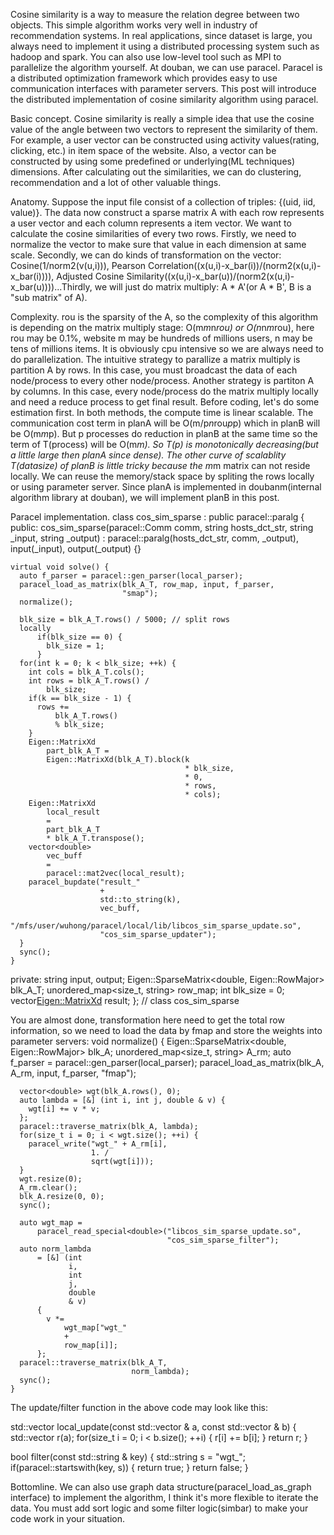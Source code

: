 Cosine similarity is a way to measure the relation degree between two objects.
This simple algorithm works very well in industry of recommendation systems. In
real applications, since dataset is large, you always need to implement it using
a distributed processing system such as hadoop and spark. You can also use
low-level tool such as MPI to parallelize the algorithm yourself. At douban, we
can use paracel. Paracel is a distributed optimization framework which provides
easy to use communication interfaces with parameter servers. This post will
introduce the distributed implementation of cosine similarity algorithm using
paracel.

Basic concept. Cosine similarity is really a simple idea that use the cosine
value of the angle between two vectors to represent the similarity of them. For
example, a user vector can be constructed using activity values(rating,
                                                                clicking, etc.)
  in item space of the website. Also, a vector can be constructed by using some
  predefined or underlying(ML techniques) dimensions. After calculating out the
  similarities, we can do clustering, recommendation and a lot of other valuable
  things.

  Anatomy. Suppose the input file consist of a collection of triples: {(uid,
                                                                        iid,
                                                                        value)}.
  The data now construct a sparse matrix A with each row represents a user
  vector and each column represents a item vector. We want to calculate the
  cosine similarities of every two rows. Firstly, we need to normalize the
  vector to make sure that value in each dimension at same scale. Secondly, we
  can do kinds of transformation on the vector: Cosine(1/norm2(v(u,i))), Pearson
  Correlation((x(u,i)-x_bar(i))/(norm2(x(u,i)-x_bar(i)))), Adjusted Cosine
  Similarity((x(u,i)-x_bar(u))/(norm2(x(u,i)-x_bar(u))))...Thirdly, we will just
  do matrix multiply: A * A'(or A * B', B is a "sub matrix" of A).

  Complexity. rou is the sparsity of the A, so the complexity of this algorithm
  is depending on the matrix multiply stage: O(m*m*n*rou) or O(n*n*m*rou), here
  rou may be 0.1%, website m may be hundreds of millions users, n may be tens of
  millions items. It is obviously cpu intensive so we are always need to do
  parallelization. The intuitive strategy to parallize a matrix multiply is
  partition A by rows. In this case, you must broadcast the data of each
  node/process to every other node/process. Another strategy is partiton A by
  columns. In this case, every node/process do the matrix multiply locally and
  need a reduce process to get final result. Before coding, let's do some
  estimation first. In both methods, the compute time is linear scalable. The
  communication cost term in planA will be O(m/p*n*rou*p*p) which in planB will
  be O(m*m*p). But p processes do reduction in planB at the same time so the
  term of T(process) will be O(m*m). So T(p) is monotonically decreasing(but a
                                                                         little
                                                                         large
                                                                         then
                                                                         planA
                                                                         since
                                                                         dense).
  The other curve of scalablity T(datasize) of planB is little tricky because
  the m*m matrix can not reside locally. We can reuse the memory/stack space by
  spliting the rows locally or using parameter server. Since planA is
  implemented in doubanm(internal algorithm library at douban), we will
  implement planB in this post.

  Paracel implementation.
  class cos_sim_sparse : public paracel::paralg {
   public:
    cos_sim_sparse(paracel::Comm comm, 
                   string hosts_dct_str,
                   string
                   _input, 
                   string
                   _output)
        : 
            paracel::paralg(hosts_dct_str, comm, _output),
            input(_input),
            output(_output) {}

    virtual void solve() {
      auto f_parser = paracel::gen_parser(local_parser);
      paracel_load_as_matrix(blk_A_T, row_map, input, f_parser,
                             "smap");
      normalize();

      blk_size = blk_A_T.rows() / 5000; // split rows
      locally
          if(blk_size == 0) {
            blk_size = 1;
          }
      for(int k = 0; k < blk_size; ++k) {
        int cols = blk_A_T.cols();
        int rows = blk_A_T.rows() /
            blk_size;
        if(k == blk_size - 1) {
          rows +=
              blk_A_T.rows()
              % blk_size;
        }
        Eigen::MatrixXd
            part_blk_A_T =
            Eigen::MatrixXd(blk_A_T).block(k
                                           * blk_size,
                                           * 0,
                                           * rows,
                                           * cols);
        Eigen::MatrixXd
            local_result
            =
            part_blk_A_T
            * blk_A_T.transpose();
        vector<double>
            vec_buff
            =
            paracel::mat2vec(local_result);
        paracel_bupdate("result_"
                        +
                        std::to_string(k), 
                        vec_buff, 
                        "/mfs/user/wuhong/paracel/local/lib/libcos_sim_sparse_update.so", 
                        "cos_sim_sparse_updater");
      }
      sync();
    }
   private:
    string input, output;
    Eigen::SparseMatrix<double, Eigen::RowMajor> blk_A_T;
    unordered_map<size_t, string> row_map;
    int blk_size = 0;
    vector<Eigen::MatrixXd> result;
  }; // class cos_sim_sparse

You are almost done, transformation here need to get the total row information,
    so we need to load the data by fmap and store the weights into parameter
    servers:
    void normalize() {
      Eigen::SparseMatrix<double, Eigen::RowMajor> blk_A;
      unordered_map<size_t, string> A_rm;
      auto f_parser = paracel::gen_parser(local_parser);
      paracel_load_as_matrix(blk_A, A_rm, input, f_parser,
                             "fmap");

      vector<double> wgt(blk_A.rows(), 0);
      auto lambda = [&] (int i, int j, double & v) {
        wgt[i] += v * v;
      };
      paracel::traverse_matrix(blk_A, lambda);
      for(size_t i = 0; i < wgt.size(); ++i) {
        paracel_write("wgt_" + A_rm[i],
                      1. /
                      sqrt(wgt[i]));
      }
      wgt.resize(0);
      A_rm.clear();
      blk_A.resize(0, 0);
      sync();

      auto wgt_map =
          paracel_read_special<double>("libcos_sim_sparse_update.so",
                                       "cos_sim_sparse_filter");
      auto norm_lambda
          = [&] (int
                 i,
                 int
                 j,
                 double
                 & v)
          {
            v *=
                wgt_map["wgt_"
                +
                row_map[i]];
          };
      paracel::traverse_matrix(blk_A_T,
                               norm_lambda);
      sync();
    }

The update/filter function in the above code may look like this:

std::vector<double> local_update(const std::vector<double> & a, 
                                 const
                                 std::vector<double>
                                 & b) {
  std::vector<double> r(a);
  for(size_t i = 0; i < b.size(); ++i) {
    r[i] += b[i];
  }
  return r;
}

bool filter(const std::string & key) {
  std::string s = "wgt_";
  if(paracel::startswith(key, s)) {
    return true;
  }
  return false;
}

Bottomline. We can also use graph data structure(paracel_load_as_graph
                                                 interface) to implement the
algorithm, I think it's more flexible to iterate the data. You must add sort
logic and some filter logic(simbar) to make your code work in your situation.
